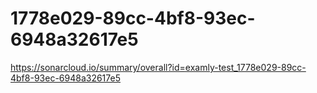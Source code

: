 # 1778e029-89cc-4bf8-93ec-6948a32617e5
https://sonarcloud.io/summary/overall?id=examly-test_1778e029-89cc-4bf8-93ec-6948a32617e5
